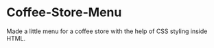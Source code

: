# Coffee-Store-Menu
Made a little menu for a coffee store with the help of CSS styling inside HTML.

